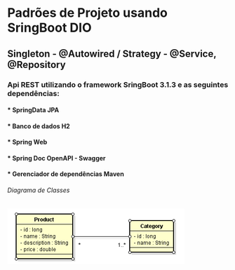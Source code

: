 # Padrões de Projeto usando SringBoot DIO
## Singleton - @Autowired / Strategy - @Service, @Repository
### Api REST utilizando o framework SringBoot 3.1.3 e as seguintes dependências:
#### * SpringData JPA
#### * Banco de dados H2
#### * Spring Web
#### * Spring Doc OpenAPI - Swagger 
#### * Gerenciador de dependências Maven

###### Diagrama de Classes
<img src="https://github.com/elissandroa/padroes-de-projeto-dio/blob/main/Class_Diagram_Product_Category.png">
